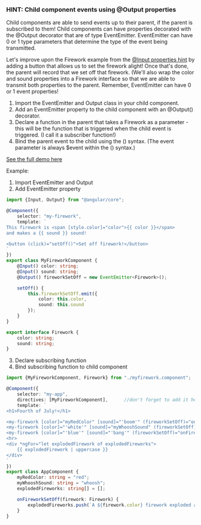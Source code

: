 ### HINT: Child component events using @Output properties

Child components are able to send events up to their parent, if the parent is subscribed to them!  Child components can have properties decorated with the @Output decorator that are of type EventEmitter.  EventEmitter can have 0 or 1 type parameters that determine the type of the event being transmitted.

Let's improve upon the Firework example from the [@Input properties hint](inputproperties.md) by adding a button that allows us to set the firework alight!  Once that's done, the parent will record that we set off that firework.  (We'll also wrap the color and sound properties into a Firework interface so that we are able to transmit both properties to the parent.  Remember, EventEmitter can have 0 or 1 event properties!

1. Import the EventEmitter and Output class in your child component.
2. Add an EventEmitter property to the child component with an @Output() decorator.
3. Declare a function in the parent that takes a Firework as a parameter - this will be the function that is triggered when the child event is triggered.  (I call it a subscriber function!)
3. Bind the parent event to the child using the () syntax.  (The event parameter is always $event within the () syntax.)

[See the full demo here](http://plnkr.co/edit/D0Id3ZZo3U1IhAhxVoop?p=preview)

Example:

1. Import EventEmitter and Output
2. Add EventEmitter property

```typescript
import {Input, Output} from "@angular/core";

@Component({
	selector: "my-firework",
	template: `
This firework is <span [style.color]="color">{{ color }}</span>
and makes a {{ sound }} sound!

<button (click)="setOff()">Set off firework!</button>
`
})
export class MyFireworkComponent {
	@Input() color: string;
	@Input() sound: string;
	@Output() fireworkSetOff = new EventEmitter<Firework>();

	setOff() {
		this.fireworkSetOff.emit({
			color: this.color,
			sound: this.sound
		});
	}
}

export interface Firework {
	color: string;
	sound: string;
}
```

3. Declare subscribing function
4. Bind subscribing function to child component

```typescript
import {MyFireworkComponent, Firework} from "./myfirework.component";

@Component({
	selector: "my-app",
	directives: [MyFireworkComponent],		//don't forget to add it here!
	template: `
<h1>Fourth of July!</h1>

<my-firework [color]="myRedColor" [sound]="'boom'" (fireworkSetOff)="onFireworkSetOff($event)"></my-firework>
<my-firework [color]="'white'" [sound]="myWhooshSound" (fireworkSetOff)="onFireworkSetOff($event)"></my-firework>
<my-firework [color]="'blue'" [sound]="'bang'" (fireworkSetOff)="onFireworkSetOff($event)"></my-firework>
<hr>
<div *ngFor="let explodedFirework of explodedFireworks">
	{{ explodedFirework | uppercase }}
</div>
`
})
export class AppComponent {
	myRedColor: string = "red";
	myWhooshSound: string = "whoosh";
	explodedFireworks: string[] = [];

	onFireworkSetOff(firework: Firework) {
		explodedFireworks.push(`A ${firework.color} firework exploded and made a ${firework.sound} sound!`);
	}
}
```